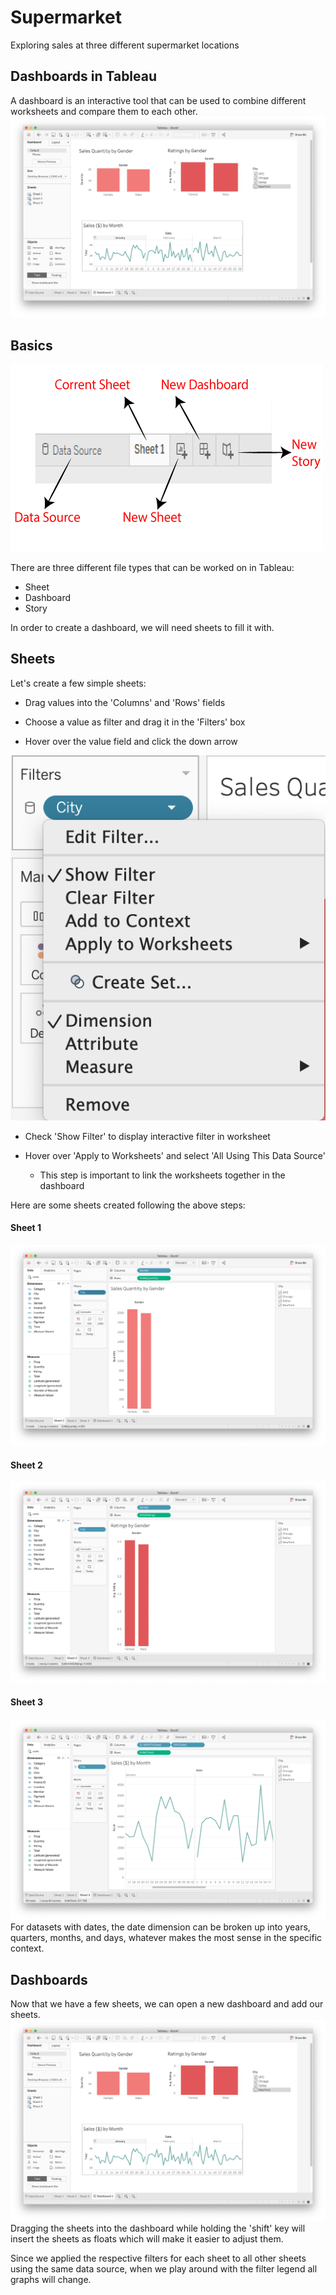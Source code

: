 # Supermarket

Exploring sales at three different supermarket locations

## Dashboards in Tableau

A dashboard is an interactive tool that can be used to combine different worksheets and compare them to each other.
![dashboard](images/dashboard.png)

## Basics

![navi](images/tableau-navigation.jpg)

There are three different file types that can be worked on in Tableau:

- Sheet
- Dashboard
- Story

In order to create a dashboard, we will need sheets to fill it with.

## Sheets

Let's create a few simple sheets:

- Drag values into the 'Columns' and 'Rows' fields

- Choose a value as filter and drag it in the 'Filters' box

- Hover over the value field and click the down arrow

![filter](images/filter.png)

- Check 'Show Filter' to display interactive filter in worksheet

- Hover over 'Apply to Worksheets' and select 'All Using This Data Source'
    - This step is important to link the worksheets together in the dashboard

Here are some sheets created following the above steps:

#### Sheet 1
![quant](images/quantity.png)

#### Sheet 2
![rating](images/ratings.png)

#### Sheet 3
![months](images/months.png)
For datasets with dates, the date dimension can be broken up into years, quarters, months, and days, whatever makes the most sense in the specific context.

## Dashboards

Now that we have a few sheets, we can open a new dashboard and add our sheets.
![dashboard](images/dashboard.png)
Dragging the sheets into the dashboard while holding the 'shift' key will insert the sheets as floats which will make it easier to adjust them.

Since we applied the respective filters for each sheet to all other sheets using the same data source, when we play around with the filter legend all graphs will change.

